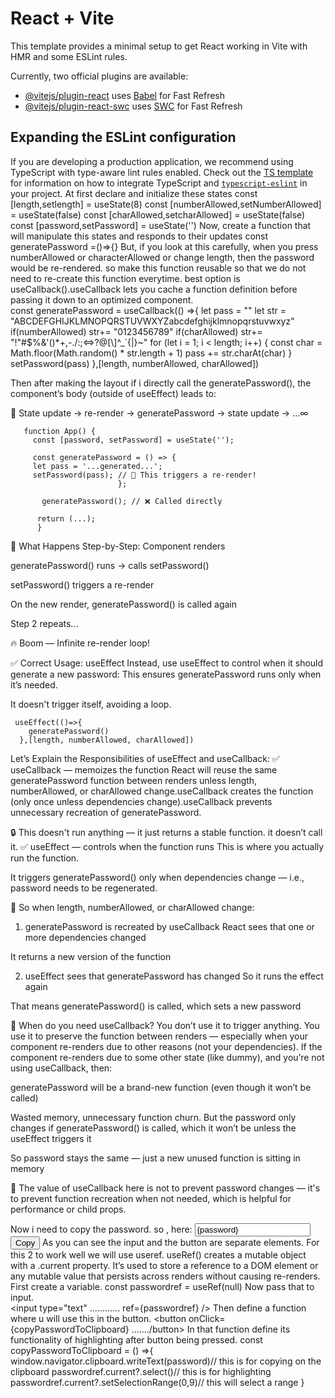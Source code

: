 # React + Vite

This template provides a minimal setup to get React working in Vite with HMR and some ESLint rules.

Currently, two official plugins are available:

- [@vitejs/plugin-react](https://github.com/vitejs/vite-plugin-react/blob/main/packages/plugin-react) uses [Babel](https://babeljs.io/) for Fast Refresh
- [@vitejs/plugin-react-swc](https://github.com/vitejs/vite-plugin-react/blob/main/packages/plugin-react-swc) uses [SWC](https://swc.rs/) for Fast Refresh

## Expanding the ESLint configuration

If you are developing a production application, we recommend using TypeScript with type-aware lint rules enabled. Check out the [TS template](https://github.com/vitejs/vite/tree/main/packages/create-vite/template-react-ts) for information on how to integrate TypeScript and [`typescript-eslint`](https://typescript-eslint.io) in your project.
At first declare and initialize these states
  const [length,setlength] = useState(8)
  const [numberAllowed,setNumberAllowed] = useState(false)
  const [charAllowed,setcharAllowed] = useState(false)
  const [password,setPassword] = useState('')
Now, create a function that will manipulate this states and responds to their updates
   const generatePassword =()=>{}
But, if you look at this carefully, when you press numberAllowed or characterAllowed or change length, then the password would be re-rendered. so make this function reusable so that we do not need to re-create this function everytime. best option is  useCallback().useCallback lets you cache a function definition before passing it down to an optimized component.  
     const generatePassword = useCallback(() =>{
      let pass = ""
      let str =
      "ABCDEFGHIJKLMNOPQRSTUVWXYZabcdefghijklmnopqrstuvwxyz"
      if(numberAllowed) str+= "0123456789"
      if(charAllowed) str+= "!\"#$%&'()*+,-./:;<=>?@[\\]^_`{|}~"
      for (let i = 1; i < length; i++) {
        const char = Math.floor(Math.random() * str.length + 1)
        pass += str.charAt(char)
       }
       setPassword(pass)
    },[length, numberAllowed, charAllowed])

Then after making the layout if i directly call the generatePassword(),  the component’s body (outside of useEffect) leads to:

🔁 State update → re-render → generatePassword → state update → ...∞

       function App() {
         const [password, setPassword] = useState('');

         const generatePassword = () => {
         let pass = '...generated...';
         setPassword(pass); // 🧨 This triggers a re-render!
                            };

           generatePassword(); // ❌ Called directly

          return (...);
          }

🔄 What Happens Step-by-Step:
Component renders

generatePassword() runs → calls setPassword()

setPassword() triggers a re-render

On the new render, generatePassword() is called again

Step 2 repeats...

🔥 Boom — Infinite re-render loop!

✅ Correct Usage: useEffect
Instead, use useEffect to control when it should generate a new password:
This ensures generatePassword runs only when it’s needed.

It doesn't trigger itself, avoiding a loop.

     useEffect(()=>{
        generatePassword()  
      },[length, numberAllowed, charAllowed])

 Let’s Explain the Responsibilities of  useEffect and useCallback: 
✅ useCallback — memoizes the function
React will reuse the same generatePassword function between renders unless length, numberAllowed, or charAllowed change.useCallback creates the function (only once unless dependencies change).useCallback prevents unnecessary recreation of generatePassword.

🔒 This doesn't run anything — it just returns a stable function. it doesn’t call it.
✅ useEffect — controls when the function runs
This is where you actually run the function.

It triggers generatePassword() only when dependencies change — i.e., password needs to be regenerated.

🔁 So when length, numberAllowed, or charAllowed change:
1. generatePassword is recreated by useCallback
React sees that one or more dependencies changed

It returns a new version of the function

2. useEffect sees that generatePassword has changed
So it runs the effect again

That means generatePassword() is called, which sets a new password

🧠 When do you need useCallback?
You don’t use it to trigger anything.
You use it to preserve the function between renders —
especially when your component re-renders due to other reasons (not your dependencies).
If the component re-renders due to some other state (like dummy),
and you’re not using useCallback, then:

generatePassword will be a brand-new function (even though it won’t be called)

Wasted memory, unnecessary function churn.
But the password only changes if generatePassword() is called, which it won’t be unless the useEffect triggers it

So password stays the same — just a new unused function is sitting in memory

🧠 The value of useCallback here is not to prevent password changes — it's to prevent function recreation when not needed, which is helpful for performance or child props.

Now i need to copy the password. so , here:
        <input type="text" 
            value={password} className='outline-none bg-white w-full py-1 px-3 text-black'
            placeholder='password'
            readOnly
            ref={passwordref}
            />
            <button 
            onClick={copyPasswordToClipboard}
            className='outline-none bg-blue-500 text-white px-3 
            py-0.5 shrink-0 '> Copy</button>
As you can see the input and the button are separate elements. For this 2 to work well we will use useref. useRef() creates a mutable object with a .current property. It’s used to store a reference to a DOM element or any mutable value that persists across renders without causing re-renders.
First create a variable.
          const passwordref = useRef(null)
Now pass that to input.          
               <input type="text" 
            ............
            ref={passwordref}
            />
Then define a function where u will use this in the button.
             <button 
            onClick={copyPasswordToClipboard}
            ......./button>
 In that function define its functionality of highlighting after button being pressed.
              const copyPasswordToClipboard = () =>{
              window.navigator.clipboard.writeText(password)// this is for copying on the clipboard
              passwordref.current?.select()// this is for highlighting
              passwordref.current?.setSelectionRange(0,9)// this will select a range 
              }           